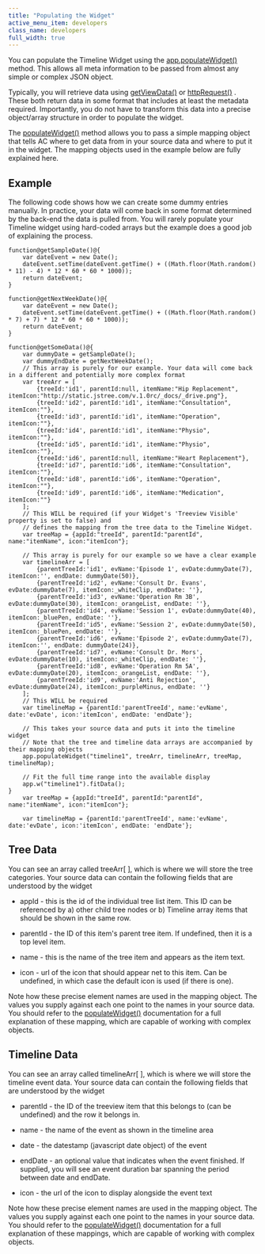 ```yaml
---
title: "Populating the Widget"
active_menu_item: developers
class_name: developers
full_width: true
---
```



You can populate the Timeline Widget using the [app.populateWidget()](../../../scripting-apis/client-api/widget-data-state-manipulation/populatewidget/) method. This allows all meta information to be passed from almost any simple or complex JSON object.

Typically, you will retrieve data using [getViewData()](../../../scripting-apis/client-api/data-view-functions/getviewdata) or [httpRequest()](../../../scripting-apis/client-api/soap-restful-ajax-calls/httprequest) . These both return data in some format that includes at least the metadata required. Importantly, you do not have to transform this data into a precise object/array structure in order to populate the widget.

The [populateWidget()](../../../scripting-apis/client-api/widget-data-state-manipulation/populatewidget/) method allows you to pass a simple mapping object that tells AC where to get data from in your source data and where to put it in the widget. The mapping objects used in the example below are fully explained here.

## Example

The following code shows how we can create some dummy entries manually. In practice, your data will come back in some format determined by the back-end the data is pulled from. You will rarely populate your Timeline widget using hard-coded arrays but the example does a good job of explaining the process.

    function@getSampleDate()@{
        var dateEvent = new Date();
        dateEvent.setTime(dateEvent.getTime() + ((Math.floor(Math.random() * 11) - 4) * 12 * 60 * 60 * 1000));
        return dateEvent;
    }
     
    function@getNextWeekDate()@{
        var dateEvent = new Date();
        dateEvent.setTime(dateEvent.getTime() + ((Math.floor(Math.random() * 7) + 7) * 12 * 60 * 60 * 1000));
        return dateEvent;
    }
     
    function@getSomeData()@{
        var dummyDate = getSampleDate();
        var dummyEndDate = getNextWeekDate(); 
        // This array is purely for our example. Your data will come back in a different and potentially more complex format    
        var treeArr = [
            {treeId:'id1', parentId:null, itemName:"Hip Replacement", itemIcon:"http://static.jstree.com/v.1.0rc/_docs/_drive.png"},
            {treeId:'id2', parentId:'id1', itemName:"Consultation", itemIcon:""},
            {treeId:'id3', parentId:'id1', itemName:"Operation", itemIcon:""},
            {treeId:'id4', parentId:'id1', itemName:"Physio", itemIcon:""},
            {treeId:'id5', parentId:'id1', itemName:"Physio", itemIcon:""},
            {treeId:'id6', parentId:null, itemName:"Heart Replacement"},
            {treeId:'id7', parentId:'id6', itemName:"Consultation", itemIcon:""},
            {treeId:'id8', parentId:'id6', itemName:"Operation", itemIcon:""},
            {treeId:'id9', parentId:'id6', itemName:"Medication", itemIcon:""}
        ];
        // This WILL be required (if your Widget's 'Treeview Visible' property is set to false) and 
        // defines the mapping from the tree data to the Timeline Widget.
        var treeMap = {appId:"treeId", parentId:"parentId", name:"itemName", icon:"itemIcon"};
     
        // This array is purely for our example so we have a clear example
        var timelineArr = [
            {parentTreeId:'id1', evName:'Episode 1', evDate:dummyDate(7), itemIcon:'', endDate: dummyDate(50)},
            {parentTreeId:'id2', evName:'Consult Dr. Evans', evDate:dummyDate(7), itemIcon:_whiteClip, endDate: ''},
            {parentTreeId:'id3', evName:'Operation Rm 3B', evDate:dummyDate(30), itemIcon:_orangeList, endDate: ''},
            {parentTreeId:'id4', evName:'Session 1', evDate:dummyDate(40), itemIcon:_bluePen, endDate: ''},
            {parentTreeId:'id5', evName:'Session 2', evDate:dummyDate(50), itemIcon:_bluePen, endDate: ''}, 
            {parentTreeId:'id6', evName:'Episode 2', evDate:dummyDate(7), itemIcon:'', endDate: dummyDate(24)},
            {parentTreeId:'id7', evName:'Consult Dr. Mors', evDate:dummyDate(10), itemIcon:_whiteClip, endDate: ''},
            {parentTreeId:'id8', evName:'Operation Rm 5A', evDate:dummyDate(20), itemIcon:_orangeList, endDate: ''},
            {parentTreeId:'id9', evName:'Anti Rejection', evDate:dummyDate(24), itemIcon:_purpleMinus, endDate: ''}
        ];
        // This WILL be required
        var timelineMap = {parentId:'parentTreeId', name:'evName', date:'evDate', icon:'itemIcon', endDate: 'endDate'};   
     
        // This takes your source data and puts it into the timeline widget
        // Note that the tree and timeline data arrays are accompanied by their mapping objects
        app.populateWidget("timeline1", treeArr, timelineArr, treeMap, timelineMap);
        
        // Fit the full time range into the available display
        app.w("timeline1").fitData();    
    }
        var treeMap = {appId:"treeId", parentId:"parentId", name:"itemName", icon:"itemIcon"};
     
        var timelineMap = {parentId:'parentTreeId', name:'evName', date:'evDate', icon:'itemIcon', endDate: 'endDate'};   
     
   

## Tree Data

You can see an array called treeArr[ ], which is where we will store the tree categories. Your source data can contain the following fields that are understood by the widget

 - appId - this is the id of the individual tree list item. This ID can be referenced by a) other child tree nodes or b) Timeline array items that should be shown in the same row.

 - parentId - the ID of this item's parent tree item. If undefined, then it is a top level item.

 - name - this is the name of the tree item and appears as the item text.

 - icon - url of the icon that should appear net to this item. Can be undefined, in which case the default icon is used (if there is one).

Note how these precise element names are used in the mapping object. The values you supply against each one point to the names in your source data. You should refer to the [populateWidget()](../../../scripting-apis/client-api/widget-data-state-manipulation/populatewidget/) documentation for a full explanation of these mapping, which are capable of working with complex objects.

## Timeline Data

You can see an array called timelineArr[ ], which is where we will store the timeline event data. Your source data can contain the following fields that are understood by the widget

 - parentId - the ID of the treeview item that this belongs to (can be undefined) and the row it belongs in.

 - name - the name of the event as shown in the timeline area

 - date - the datestamp (javascript date object) of the event

 - endDate - an optional value that indicates when the event finished. If supplied, you will see an event duration bar spanning the period between date and endDate.

 - icon - the url of the icon to display alongside the event text

Note how these precise element names are used in the mapping object. The values you supply against each one point to the names in your source data. You should refer to the [populateWidget()](../../../scripting-apis/client-api/widget-data-state-manipulation/populatewidget/) documentation for a full explanation of these mappings, which are capable of working with complex objects.

